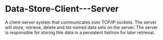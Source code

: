 # Data-Store-Client---Server
A client-server system that communicates over TCP/IP sockets.
The server will store, retrieve, delete and list named data sets on the server. The server is responsible for storing this data in a persistent fashion for later retrieval.

